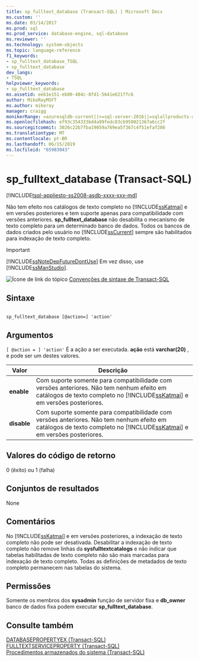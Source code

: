 ```yaml
---
title: sp_fulltext_database (Transact-SQL) | Microsoft Docs
ms.custom: ''
ms.date: 03/14/2017
ms.prod: sql
ms.prod_service: database-engine, sql-database
ms.reviewer: ''
ms.technology: system-objects
ms.topic: language-reference
f1_keywords:
- sp_fulltext_database_TSQL
- sp_fulltext_database
dev_langs:
- TSQL
helpviewer_keywords:
- sp_fulltext_database
ms.assetid: eeb1e151-eb00-484c-8fd1-5641e621ffc6
author: MikeRayMSFT
ms.author: mikeray
manager: craigg
monikerRange: =azuresqldb-current||>=sql-server-2016||=sqlallproducts-allversions||>=sql-server-linux-2017||=azuresqldb-mi-current
ms.openlocfilehash: ef93c354333bd4a99fedc83cb950021367a6cc2f
ms.sourcegitcommit: 3026c22b7fba19059a769ea5f367c4f51efaf286
ms.translationtype: MT
ms.contentlocale: pt-BR
ms.lasthandoff: 06/15/2019
ms.locfileid: "65983043"
---
```

# <a name="spfulltextdatabase-transact-sql"></a>sp_fulltext_database (Transact-SQL)
[!INCLUDE[tsql-appliesto-ss2008-asdb-xxxx-xxx-md](../../includes/tsql-appliesto-ss2008-asdb-xxxx-xxx-md.md)]

  Não tem efeito nos catálogos de texto completo no [!INCLUDE[ssKatmai](../../includes/sskatmai-md.md)] e em versões posteriores e tem suporte apenas para compatibilidade com versões anteriores. **sp_fulltext_database** não desabilita o mecanismo de texto completo para um determinado banco de dados. Todos os bancos de dados criados pelo usuário no [!INCLUDE[ssCurrent](../../includes/sscurrent-md.md)] sempre são habilitados para indexação de texto completo.  
  
> [!IMPORTANT]  
>  [!INCLUDE[ssNoteDepFutureDontUse](../../includes/ssnotedepfuturedontuse-md.md)] Em vez disso, use [!INCLUDE[ssManStudio](../../includes/ssmanstudio-md.md)].  
  
 ![Ícone de link do tópico](../../database-engine/configure-windows/media/topic-link.gif "Ícone de link do tópico") [Convenções de sintaxe de Transact-SQL](../../t-sql/language-elements/transact-sql-syntax-conventions-transact-sql.md)  
  
## <a name="syntax"></a>Sintaxe  
  
```  
  
sp_fulltext_database [@action=] 'action'  
```  
  
## <a name="arguments"></a>Argumentos  
`[ @action = ] 'action'` É a ação a ser executada. **ação** está **varchar(20)** , e pode ser um destes valores.  
  
|Valor|Descrição|  
|-----------|-----------------|  
|**enable**|Com suporte somente para compatibilidade com versões anteriores. Não tem nenhum efeito em catálogos de texto completo no [!INCLUDE[ssKatmai](../../includes/sskatmai-md.md)] e em versões posteriores.|  
|**disable**|Com suporte somente para compatibilidade com versões anteriores. Não tem nenhum efeito em catálogos de texto completo no [!INCLUDE[ssKatmai](../../includes/sskatmai-md.md)] e em versões posteriores.|  
  
## <a name="return-code-values"></a>Valores do código de retorno  
 0 (êxito) ou 1 (falha)  
  
## <a name="result-sets"></a>Conjuntos de resultados  
 None  
  
## <a name="remarks"></a>Comentários  
 No [!INCLUDE[ssKatmai](../../includes/sskatmai-md.md)] e em versões posteriores, a indexação de texto completo não pode ser desativada. Desabilitar a indexação de texto completo não remove linhas da **sysfulltextcatalogs** e não indicar que tabelas habilitadas de texto completo não são mais marcadas para indexação de texto completo. Todas as definições de metadados de texto completo permanecem nas tabelas do sistema.  
  
## <a name="permissions"></a>Permissões  
 Somente os membros dos **sysadmin** função de servidor fixa e **db_owner** banco de dados fixa podem executar **sp_fulltext_database**.  
  
## <a name="see-also"></a>Consulte também  
 [DATABASEPROPERTYEX &#40;Transact-SQL&#41;](../../t-sql/functions/databasepropertyex-transact-sql.md)   
 [FULLTEXTSERVICEPROPERTY &#40;Transact-SQL&#41;](../../t-sql/functions/fulltextserviceproperty-transact-sql.md)   
 [Procedimentos armazenados do sistema &#40;Transact-SQL&#41;](../../relational-databases/system-stored-procedures/system-stored-procedures-transact-sql.md)  
  
  
